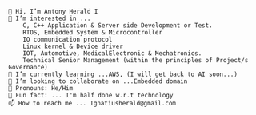 
    👋 Hi, I’m Antony Herald I
    👀 I’m interested in ...
        C, C++ Application & Server side Development or Test.
        RTOS, Embedded System & Microcontroller
        IO communication protocol
        Linux kernel & Device driver
        IOT, Automotive, MedicalElectronic & Mechatronics.
        Technical Senior Management (within the principles of Project/s Governance)
    🌱 I’m currently learning ...AWS, (I will get back to AI soon...)
    💞️ I’m looking to collaborate on ...Embedded domain
    👋 Pronouns: He/Him
    👀 Fun fact: ... I'm half done w.r.t technology
    📫 How to reach me ... Ignatiusherald@gmail.com

